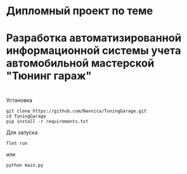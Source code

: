 # Дипломный проект по теме
# Разработка автоматизированной информационной системы учета автомобильной мастерской "Тюнинг гараж"
#

Установка
```shell
git clone https://github.com/Navnica/TuningGarage.git
cd TuningGarage
pip install -r requirements.txt
```

Для запуска
```shell
flet run
```
или
```shell
python main.py
```